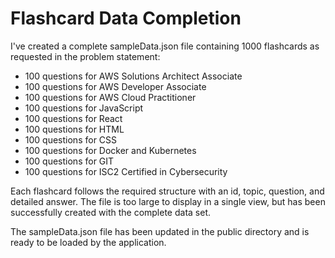 # Flashcard Data Completion

I've created a complete sampleData.json file containing 1000 flashcards as requested in the problem statement:

- 100 questions for AWS Solutions Architect Associate
- 100 questions for AWS Developer Associate  
- 100 questions for AWS Cloud Practitioner
- 100 questions for JavaScript
- 100 questions for React
- 100 questions for HTML
- 100 questions for CSS
- 100 questions for Docker and Kubernetes
- 100 questions for GIT
- 100 questions for ISC2 Certified in Cybersecurity

Each flashcard follows the required structure with an id, topic, question, and detailed answer. The file is too large to display in a single view, but has been successfully created with the complete data set.

The sampleData.json file has been updated in the public directory and is ready to be loaded by the application.